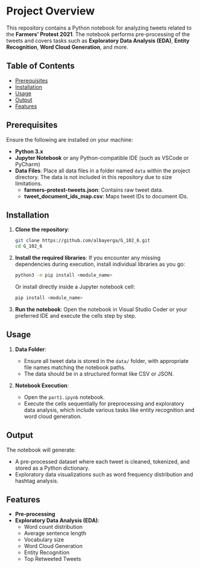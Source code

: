 # Project Overview

This repository contains a Python notebook for analyzing tweets related to the **Farmers' Protest 2021**.  The notebook performs pre-processing of the tweets and covers tasks such as **Exploratory Data Analysis (EDA)**, **Entity Recognition**, **Word Cloud Generation**, and more.

## Table of Contents
- [Prerequisites](#prerequisites)
- [Installation](#installation)
- [Usage](#usage)
- [Output](#output)
- [Features](#features)

## Prerequisites

Ensure the following are installed on your machine:

- **Python 3.x**
- **Jupyter Notebook** or any Python-compatible IDE (such as VSCode or PyCharm)
- **Data Files**: Place all data files in a folder named `data` within the project directory. The data is not included in this repository due to size limitations.
  - **farmers-protest-tweets.json**: Contains raw tweet data.
  - **tweet_document_ids_map.csv**: Maps tweet IDs to document IDs.

## Installation

1. **Clone the repository**:
   ```bash
   git clone https://github.com/albayerga/G_102_6.git
   cd G_102_6
   ```

2. **Install the required libraries**:
   If you encounter any missing dependencies during execution, install individual libraries as you go:
   ```bash
   python3 -m pip install <module_name>
   ```

   Or install directly inside a Jupyter notebook cell:
   ```python
   pip install <module_name>
   ```
3. **Run the notebook**:
   Open the notebook in Visual Studio Coder or your preferred IDE and execute the cells step by step.

## Usage

1. **Data Folder**:
   - Ensure all tweet data is stored in the `data/` folder, with appropriate file names matching the notebook paths.
   - The data should be in a structured format like CSV or JSON.

2. **Notebook Execution**:
   - Open the `part1.ipynb` notebook.
   - Execute the cells sequentially for preprocessing and exploratory data analysis, which include various tasks like entity recognition and word cloud generation.

## Output

The notebook will generate:
- A pre-processed dataset where each tweet is cleaned, tokenized, and stored as a Python dictionary.
- Exploratory data visualizations such as word frequency distribution and hashtag analysis.

## Features

- **Pre-processing**
- **Exploratory Data Analysis (EDA)**:
  - Word count distribution
  - Average sentence length
  - Vocabulary size
  - Word Cloud Generation
  - Entity Recognition
  - Top Retweeted Tweets
